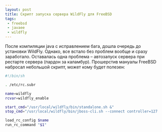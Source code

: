 ```yaml
---
layout: post
title: Скрипт запуска сервера WildFly для FreeBSD
tags:
 - freebsd
 - javaee
 - wildfly
---
```


После компиляции java с исправлением бага, дошла очередь до установки WildFly. Однако, все встало без проблем вообще и сразу заработало. Оставалась одна проблема – автозапуск сервера при рестарте сервера (пардон за каламбур). Прошерстив мануалы FreeBSD набросал небольшой скрипт, может кому будет полезен:

``` bash
#!/bin/sh

. /etc/rc.subr

name=wildfly
rcvar=wildfly_enable

start_cmd="/usr/local/wildfly/bin/standalone.sh &"
stop_cmd="/usr/local/wildfly/bin/jboss-cli.sh --connect controller=127.0.0.1 command=:shutdown"

load_rc_config $name
run_rc_command "$1"
```
